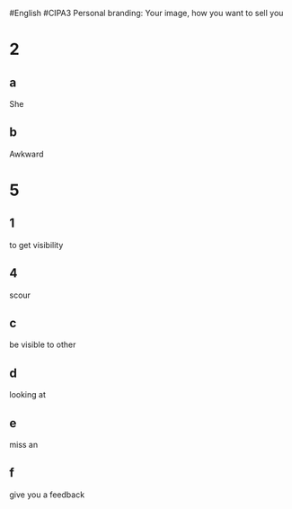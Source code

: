 #English #CIPA3 
Personal branding: Your image, how you want to sell you

# 2
## a
She 
## b 
Awkward

# 5
## 1
to get visibility
## 4
scour
## c
be visible to other
## d
looking at
## e
miss an
## f
give you a feedback